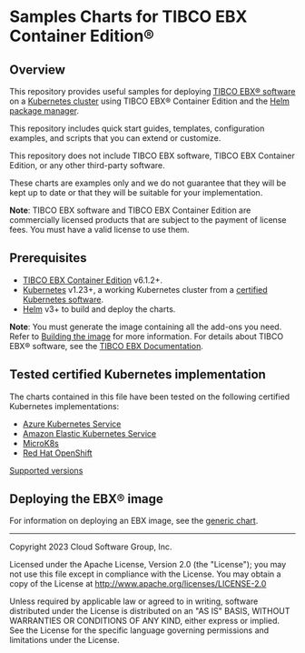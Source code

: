# Samples Charts for TIBCO EBX Container Edition®

## Overview

This repository provides useful samples for deploying [TIBCO EBX® software](https://www.tibco.com/products/tibco-ebx-software) 
on a [Kubernetes cluster](http://kubernetes.io/) using TIBCO EBX® Container Edition and the [Helm package manager](https://helm.sh/).

This repository includes quick start guides, templates, configuration examples, and scripts that you can extend or customize.

This repository does not include TIBCO EBX software, TIBCO EBX Container Edition, or any other third-party software.

These charts are examples only and we do not guarantee that they will be kept up to date or that they will be suitable 
for your implementation.

**Note**: TIBCO EBX software and TIBCO EBX Container Edition are commercially licensed products that are subject to 
the payment of license fees. You must have a valid license to use them. 


## Prerequisites

- [TIBCO EBX Container Edition](https://docs.tibco.com/pub/ebx/latest/doc/html/en/index.html?page=ece/building_the_image.html) 
 v6.1.2+.
- [Kubernetes](https://kubernetes.io/) v1.23+, a working Kubernetes cluster from a [certified Kubernetes software](https://www.cncf.io/certification/software-conformance/).
- [Helm](https://helm.sh/) v3+ to build and deploy the charts.

**Note**:
You must generate the image containing all the add-ons you need. 
Refer to [Building the image](https://docs.tibco.com/pub/ebx/latest/doc/html/en/ece/building_the_image.html#_building_the_image) for more information.
For details about TIBCO EBX® software, see the [TIBCO EBX Documentation](https://docs.tibco.com/products/tibco-ebx).

## Tested certified Kubernetes implementation

The charts contained in this file have been tested on the following certified Kubernetes implementations:

* [Azure Kubernetes Service](https://learn.microsoft.com/en-us/azure/aks/)
* [Amazon Elastic Kubernetes Service](https://aws.amazon.com/eks/)
* [MicroK8s](https://microk8s.io/)
* [Red Hat OpenShift](https://www.redhat.com/en/technologies/cloud-computing/openshift)

[Supported versions](https://docs.tibco.com/pub/ebx/latest/doc/html/en/ece/running_the_image.html#_support_policy)

## Deploying the EBX® image

For information on deploying an EBX image, see the 
[generic chart](/helm/chart/README.md).

---

Copyright 2023 Cloud Software Group, Inc.

Licensed under the Apache License, Version 2.0 (the "License"); you may not use this file except in compliance with the 
License. You may obtain a copy of the License at http://www.apache.org/licenses/LICENSE-2.0

Unless required by applicable law or agreed to in writing, software distributed under the License is distributed on an 
"AS IS" BASIS, WITHOUT WARRANTIES OR CONDITIONS OF ANY KIND, either express or implied. See the License for the specific 
language governing permissions and limitations under the License.